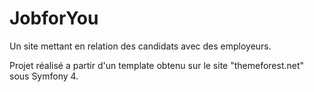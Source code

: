 # JobforYou

Un site mettant en relation des candidats avec des employeurs.

Projet réalisé a partir d'un template obtenu sur le site "themeforest.net" sous Symfony 4.
